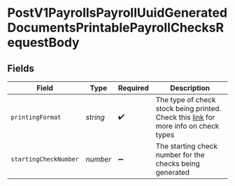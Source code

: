 # PostV1PayrollsPayrollUuidGeneratedDocumentsPrintablePayrollChecksRequestBody


## Fields

| Field                                                                                                                                                           | Type                                                                                                                                                            | Required                                                                                                                                                        | Description                                                                                                                                                     |
| --------------------------------------------------------------------------------------------------------------------------------------------------------------- | --------------------------------------------------------------------------------------------------------------------------------------------------------------- | --------------------------------------------------------------------------------------------------------------------------------------------------------------- | --------------------------------------------------------------------------------------------------------------------------------------------------------------- |
| `printingFormat`                                                                                                                                                | *string*                                                                                                                                                        | :heavy_check_mark:                                                                                                                                              | The type of check stock being printed. Check this [link](https://support.gusto.com/article/999877761000000/Pay-your-team-by-check) for more info on check types |
| `startingCheckNumber`                                                                                                                                           | *number*                                                                                                                                                        | :heavy_minus_sign:                                                                                                                                              | The starting check number for the checks being generated                                                                                                        |